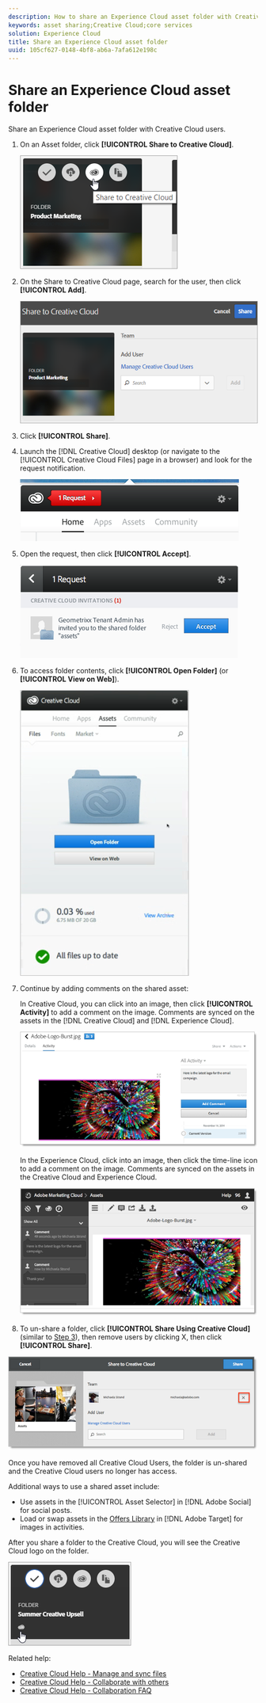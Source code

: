 ```yaml
---
description: How to share an Experience Cloud asset folder with Creative Cloud users.
keywords: asset sharing;Creative Cloud;core services
solution: Experience Cloud
title: Share an Experience Cloud asset folder 
uuid: 105cf627-0148-4bf8-ab6a-7afa612e198c
---
```


# Share an Experience Cloud asset folder

Share an Experience Cloud asset folder with Creative Cloud users.

1. On an Asset folder, click **[!UICONTROL Share to Creative Cloud]**.

   ![Step Result](assets/asset-share-cc.png) 
1. On the Share to Creative Cloud page, search for the user, then click **[!UICONTROL Add]**.

   ![](assets/asset-share-cc-page.png) 

1. Click **[!UICONTROL Share]**.
1. Launch the [!DNL Creative Cloud] desktop (or navigate to the [!UICONTROL Creative Cloud Files] page in a browser) and look for the request notification.

   ![](assets/cc_share_request.png) 
1. Open the request, then click **[!UICONTROL Accept]**.

   ![Step Result](assets/cc_share_accept.png) 
1. To access folder contents, click **[!UICONTROL Open Folder]** (or **[!UICONTROL View on Web]**).

   ![Step Result](assets/creative_cloud_open_folder.png) 
1. Continue by adding comments on the shared asset:

   In Creative Cloud, you can click into an image, then click **[!UICONTROL Activity]** to add a comment on the image. Comments are synced on the assets in the [!DNL Creative Cloud] and [!DNL Experience Cloud]. 

   ![](assets/asset_comment_cc.png) 

   In the Experience Cloud, click into an image, then click the time-line icon to add a comment on the image. Comments are synced on the assets in the Creative Cloud and Experience Cloud. 

   ![](assets/asset_comment_mac.png) 

 1. To un-share a folder, click **[!UICONTROL Share Using Creative Cloud]** (similar to [Step 3](../experience-cloud-assets/t-share-creative-cloud.md#step_BA17CFA185284641A9B878BA29551996)), then remove users by clicking X, then click **[!UICONTROL Share]**.

   ![](assets/asset_remove_user.png) 

   Once you have removed all Creative Cloud Users, the folder is un-shared and the Creative Cloud users no longer has access. 

Additional ways to use a shared asset include: 

* Use assets in the [!UICONTROL Asset Selector] in [!DNL Adobe Social] for social posts.
* Load or swap assets in the [Offers Library](https://docs.adobe.com/help/en/target/using/experiences/offers/manage-content.html) in [!DNL Adobe Target] for images in activities.

After you share a folder to the Creative Cloud, you will see the Creative Cloud logo on the folder. 

![](assets/asset-cc-logo.png) 

Related help:

* [Creative Cloud Help - Manage and sync files](https://helpx.adobe.com/creative-cloud/help/sync-files.html)
* [Creative Cloud Help - Collaborate with others](https://helpx.adobe.com/creative-cloud/help/collaboration.html)
* [Creative Cloud Help - Collaboration FAQ](https://helpx.adobe.com/creative-cloud/help/collaboration-faq.html)
